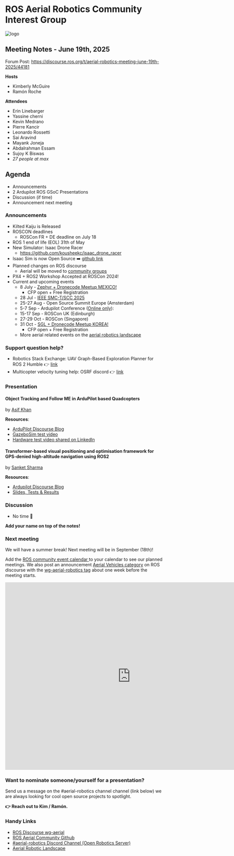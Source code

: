 # ROS Aerial Robotics Community Interest Group

![logo](https://avatars.githubusercontent.com/u/130599769?s=200&v=4)

## Meeting Notes - June 19th, 2025

Forum Post: https://discourse.ros.org/t/aerial-robotics-meeting-june-19th-2025/44181

**Hosts**
* Kimberly McGuire
* Ramón Roche

**Attendees**
* Erin Linebarger
* Yassine cherni 
* Kevin Medrano 
* Pierre Kancir
* Leonardo Rossetti
* Sai Aravind
* Mayank Joneja
* Abdalrahman Essam
* Sujoy K Biswas
*  _27 people at max_
 
## Agenda

* Announcements
* 2 Ardupilot ROS GSoC Presentations
* Discussion (if time)
* Announcement next meeting

### Announcements

* Kilted Kaiju is Released
* ROSCON deadlines
    * ROSCon FR + DE deadline on July 18 
* ROS 1 end of life (EOL) 31th of May
* New Simulator: Isaac Drone Racer
    * https://github.com/kousheekc/isaac_drone_racer
* Isaac Sim is now Open Source ➡️ [github link](https://github.com/isaac-sim/IsaacSim)
* Planned changes on ROS discourse
    * Aerial will be moved to [community groups](https://discourse.ros.org/c/community-groups/89)
* PX4 + ROS2 Workshop Accepted at ROSCon 2024!
* Current and upcoming events
  * 8 July - [Zephyr + Dronecode Meetup MEXICO!](https://dronecode.org/dronecode-zephyr-meetup-guadalajara-mexico/)
    * CFP open + Free Registration
  * 28 Jul - [IEEE SMC-T/SCC 2025](https://2025.smcit-scc.space)
  * 25-27 Aug - Open Source Summit Europe (Amsterdam)
  * 5-7 Sep - Ardupilot Conference ([Online only](https://discuss.ardupilot.org/t/ardupilot-developer-conference-2025-september-5th-7th-in-yorkshire-uk/128501)):
  * 15-17 Sep - ROSCon UK (Edinburgh)
  * 27-29 Oct - ROSCon (Singapore) 
  * 31 Oct - [SGL + Dronecode Meetup KOREA!](https://elisa.tech/event/elisa-project-dronecode-foundation-meetup/)
    * CFP open + Free Registration
  * More aerial related events on the [aerial robotics landscape](https://ros-aerial.github.io/aerial_robotic_landscape/events/)


### Support question help?

* Robotics Stack Exchange: UAV Graph-Based Exploration Planner for ROS 2 Humble 👉 [link](https://robotics.stackexchange.com/questions/116744/uav-graph-based-exploration-planner-for-ros-2-humble)
* Multicopter velocity tuning help: OSRF discord 👉 [link](https://discord.com/channels/1077825543698927656/1377221967790211175)


### Presentation

#### Object Tracking and Follow ME in ArduPilot based Quadcopters

by [Asif Khan](https://www.linkedin.com/in/asif-khan14/?originalSubdomain=in)

**Resources**:
* [ArduPilot Discourse Blog](https://discuss.ardupilot.org/t/gsoc-2024-wrapping-up-visual-follow-me/123232)
* [GazeboSim test video](https://youtu.be/nAJtsQlVhWg)
* [Hardware test video shared on LinkedIn](https://www.linkedin.com/posts/asif-khan14_ardupilot-opensource-gazebosim-activity-7330484616379695104-okKn?utm_source=share&utm_medium=member_desktop&rcm=ACoAACv_lFwB6YiI5oZd-_lAsn2opDrTe7slpUE)

#### Transformer-based visual positioning and optimisation framework for GPS-denied high-altitude navigation using ROS2

by [Sanket Sharma](https://www.linkedin.com/in/sanket-sharma-2002/)

**Resources**:
* [Ardupilot Discourse Blog](https://discuss.ardupilot.org/t/transformer-optimization-based-high-altitude-gps-denied-fusion/134181)
* [Slides, Tests & Results](https://docs.google.com/presentation/d/1b56R-2z3ugznOFh0eGdAsLse-CPwvn1SP6duzull80o/edit?usp=sharing)

### Discussion

* No time :smiling_face_with_tear: 


**Add your name on top of the notes!**

### Next meeting

We will have a summer break! Next meeting will be in September (18th)!


Add the [ROS community event calendar ](https://calendar.google.com/calendar/u/0/embed?src=c_3fc5c4d6ece9d80d49f136c1dcd54d7f44e1acefdbe87228c92ff268e85e2ea0@group.calendar.google.com&ctz=UTC)to your calendar to see our planned meetings.
We also post an announcement [Aerial Vehicles category](https://discourse.ros.org/c/aerial-vehicles/14) on ROS discourse with the [wg-aerial-robotics tag](https://discourse.ros.org/tag/wg-aerial-robotics) about one week before the meeting starts.

<iframe src="https://calendar.google.com/calendar/u/0/embed?src=c_3fc5c4d6ece9d80d49f136c1dcd54d7f44e1acefdbe87228c92ff268e85e2ea0@group.calendar.google.com&ctz=UTC" style="border: 0" width="800" height="600" frameborder="0" scrolling="no"></iframe>

### Want to nominate someone/yourself for a presentation?

Send us a message on the #aerial-robotics channel channel (link below) we are always looking for cool open source projects to spotlight.

**👉 Reach out to Kim / Ramón.**

### Handy Links
* [ROS Discourse wg-aerial](https://discourse.ros.org/tag/wg-aerial-robotics)
* [ROS Aerial Community Github](https://github.com/ROS-Aerial)
* [#aerial-robotics Discord Channel (Open Robotics Server)](https://discord.gg/open-robotics-1077825543698927656)
* [Aerial Robotic Landscape](https://ros-aerial.github.io/aerial_robotic_landscape/)
